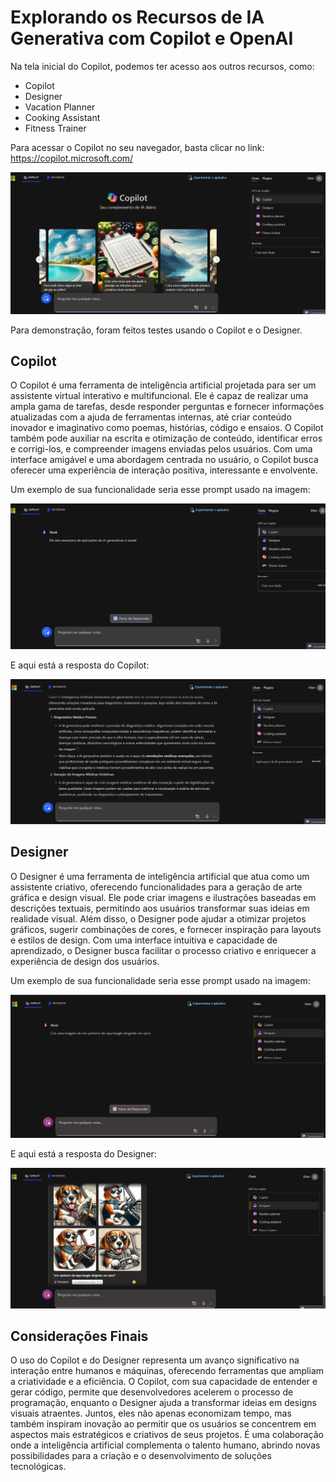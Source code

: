 # Explorando os Recursos de IA Generativa com Copilot e OpenAI

Na tela inicial do Copilot, podemos ter acesso aos outros recursos, como:

- Copilot
- Designer
- Vacation Planner
- Cooking Assistant
- Fitness Trainer

Para acessar o Copilot no seu navegador, basta clicar no link: https://copilot.microsoft.com/

<img src="DP05_imagens\01.png" />

<br>

Para demonstração, foram feitos testes usando o Copilot e o Designer.


## Copilot
O Copilot é uma ferramenta de inteligência artificial projetada para ser um assistente virtual interativo e multifuncional. Ele é capaz de realizar uma ampla gama de tarefas, desde responder perguntas e fornecer informações atualizadas com a ajuda de ferramentas internas, até criar conteúdo inovador e imaginativo como poemas, histórias, código e ensaios. O Copilot também pode auxiliar na escrita e otimização de conteúdo, identificar erros e corrigi-los, e compreender imagens enviadas pelos usuários. Com uma interface amigável e uma abordagem centrada no usuário, o Copilot busca oferecer uma experiência de interação positiva, interessante e envolvente.

Um exemplo de sua funcionalidade seria esse prompt usado na imagem:

<img src="inputs\01.png" />

E aqui está a resposta do Copilot:

<img src="output\01.png" />


## Designer
O Designer é uma ferramenta de inteligência artificial que atua como um assistente criativo, oferecendo funcionalidades para a geração de arte gráfica e design visual. Ele pode criar imagens e ilustrações baseadas em descrições textuais, permitindo aos usuários transformar suas ideias em realidade visual. Além disso, o Designer pode ajudar a otimizar projetos gráficos, sugerir combinações de cores, e fornecer inspiração para layouts e estilos de design. Com uma interface intuitiva e capacidade de aprendizado, o Designer busca facilitar o processo criativo e enriquecer a experiência de design dos usuários.

Um exemplo de sua funcionalidade seria esse prompt usado na imagem:

<img src="inputs\02.png" />

E aqui está a resposta do Designer:

<img src="output\02.png" />


## Considerações Finais
O uso do Copilot e do Designer representa um avanço significativo na interação entre humanos e máquinas, oferecendo ferramentas que ampliam a criatividade e a eficiência. O Copilot, com sua capacidade de entender e gerar código, permite que desenvolvedores acelerem o processo de programação, enquanto o Designer ajuda a transformar ideias em designs visuais atraentes. Juntos, eles não apenas economizam tempo, mas também inspiram inovação ao permitir que os usuários se concentrem em aspectos mais estratégicos e criativos de seus projetos. É uma colaboração onde a inteligência artificial complementa o talento humano, abrindo novas possibilidades para a criação e o desenvolvimento de soluções tecnológicas.


